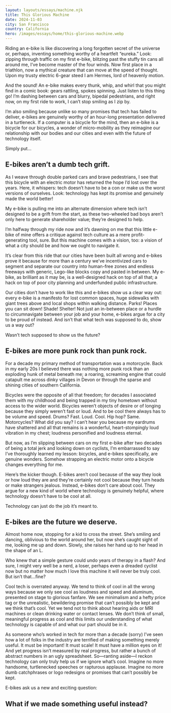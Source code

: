 ```yaml
---
layout: layouts/essays/machine.njk
title: This Glorious Machine
date: 2024-11-03
city: San Francisco
country: California
hero: /images/essays/home/this-glorious-machine.webp
---
```


<p class="intro">Riding an e-bike is like discovering a long forgotten secret of the universe or, perhaps, inventing something worthy of a heartfelt “eureka.” Look: zipping through traffic on my first e-bike, blitzing past the stuffy tin cans all around me, I’ve become master of the four winds. Now first place in a triathlon, now a mythical creature that can move at the speed of thought. Upon my trusty electric 6-gear steed I am Hermes, lord of heavenly motion.</p>

And the sound! An e-bike makes every thunk, whip, and whirl that you might find in a comic book: gears rattling, spokes spinning. Just listen to this thing go! I’m dashing between cars and blurry, bipedal pedestrians, and right now, on my first ride to work, I can’t stop smiling as I zip by.

I’m also smiling because unlike so many promises that tech has failed to deliver, e-bikes are genuinely worthy of an hour-long presentation delivered in a turtleneck. If a computer is a bicycle for the mind, then an e-bike is a bicycle for our bicycles, a wonder of micro-mobility as they reimagine our relationship with our bodies and our cities and even with the future of technology itself.

Simply put...


## E-bikes aren’t a dumb tech grift.

<p class="intro">As I weave through double parked cars and brave pedestrians, I see that this bicycle with an electric motor has returned the hope I’d lost over the years. Here, it whispers: tech doesn’t have to be a con or make us the worst versions of ourselves. Look: technology has kept its promise and genuinely made the world better!</p>

My e-bike is pulling me into an alternate dimension where tech isn’t designed to be a grift from the start, as these two-wheeled bad boys aren’t only here to generate shareholder value; they’re designed to help.

I’m halfway through my ride now and it’s dawning on me that this little e-bike of mine offers a critique against tech culture as a mere profit-generating tool, sure. But this machine comes with a vision, too: a vision of what a city should be and how we ought to navigate it.

It’s clear from this ride that our cities have been built all wrong and e-bikes prove it because for more than a century we’ve incentivized cars to segment and separate our country into human-free zones and endless freeways with generic, Lego-like blocks copy and pasted in between. My e-bike, as brilliant as it may be, is a well-designed hack on top of all that; a hack on top of poor city planning and underfunded public infrastructure.

Our cities don’t have to work like this and e-bikes show us a clear way out: every e-bike is a manifesto for lost common spaces, huge sidewalks with giant trees above and local shops within walking distance. Parks! Places you can sit down! Shade! Shelter! Not just an in-between place or a hurdle to circumnavigate between your job and your home, e-bikes argue for a city to be proud of instead. And isn’t that what tech was supposed to do, show us a way out?

Wasn’t tech supposed to show us the future?


## E-bikes are more punk rock than punk rock.

<p class="intro">For a decade my primary method of transportation was a motorcycle. Back in my early 20s I believed there was nothing more punk rock than an exploding hunk of metal beneath me; a roaring, screaming engine that could catapult me across dinky villages in Devon or through the sparse and shining cities of southern California.</p>

Bicycles were the opposite of all that freedom; for decades I associated them with my childhood and being trapped in my tiny hometown without access to the wider world. Bicycles weren’t objects of desire or of longing because they simply weren’t fast or loud. And to be cool there always has to be volume and speed. Drums? Fast. Loud. Cool. Hip hop? Same. Motorcycles? What did you say? I can’t hear you because my eardrums have shattered and all that remains is a wonderful, heart-stompingly loud vibration in my chest; loudness personified and loudness eternal.

But now, as I’m slipping between cars on my first e-bike after two decades of being a total jerk and looking down on cyclists, I’m embarrassed to say I’ve thoroughly learned my lesson: bicycles, and e-bikes specifically, are genuine wonders. Somehow strapping an electric motor onto a bicycle changes everything for me.

Here’s the kicker though. E-bikes aren’t cool because of the way they look or how loud they are and they’re certainly not cool because they turn heads or make strangers jealous. Instead, e-bikes don’t care about cool. They argue for a new kind of world where technology is genuinely helpful, where technology doesn’t have to be cool at all.

Technology can just do the job it’s meant to.


## E-bikes are the future we deserve.

<p class="intro">Almost home now, stopping for a kid to cross the street. She’s smiling and dancing, oblivious to the world around her, but now she’s caught sight of me, looking me up and down. Slowly, she raises her hand up to her head in the shape of an L.</p>

Who knew that a simple gesture could undo years of therapy in a flash? And sure, I might very well be a nerd, a loser, perhaps even a dreaded cyclist now but no matter how much I love this machine it will never be truly cool. But isn’t that...fine?

Cool tech is overrated anyway. We tend to think of cool in all the wrong ways because we only see cool as loudness and speed and aluminum, presented on stage to glorious fanfare. We see minimalism and a hefty price tag or the unrealistic, bewildering promise that can’t possibly be kept and we think that’s cool. Yet we tend not to think about hearing aids or MRI machines or clean drinking water or contact lenses. We don’t think of small, meaningful progress as cool and this limits our understanding of what technology is capable of and what our part should be in it.

As someone who’s worked in tech for more than a decade (sorry) I’ve seen how a lot of folks in the industry are terrified of making something merely useful. It must be important! It must scale! It must have a million eyes on it! And yet progress isn’t measured by real progress, but rather a bunch of abstract numbers in an ugly spreadsheet. So—ranting aside—I reckon technology can only truly help us if we ignore what’s cool. Imagine no more handsome, turtlenecked speeches or rapturous applause. Imagine no more dumb catchphrases or logo redesigns or promises that can’t possibly be kept.

E-bikes ask us a new and exciting question:

## What if we made something useful instead?
